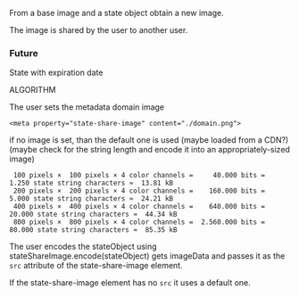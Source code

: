 <link rel="stylesheet" type="text/css" href="style.css">


From a base image and a state object obtain a new image.

The image is shared by the user to another user.



### Future

State with expiration date




ALGORITHM

The user sets the metadata domain image

    <meta property="state-share-image" content="./domain.png">

if no image is set, than the default one is used
(maybe loaded from a CDN?)
(maybe check for the string length and encode it into an appropriately-sized image)

     100 pixels ×  100 pixels × 4 color channels =     40.000 bits =   1.250 state string characters ≈  13.81 kB
     200 pixels ×  200 pixels × 4 color channels =    160.000 bits =   5.000 state string characters ≈  24.21 kB
     400 pixels ×  400 pixels × 4 color channels =    640.000 bits =  20.000 state string characters ≈  44.34 kB
     800 pixels ×  800 pixels × 4 color channels =  2.560.000 bits =  80.000 state string characters ≈  85.35 kB


The user encodes the stateObject using stateShareImage.encode(stateObject)
gets imageData and passes it as the `src` attribute of the state-share-image element.

If the state-share-image element has no `src` it uses a default one.
